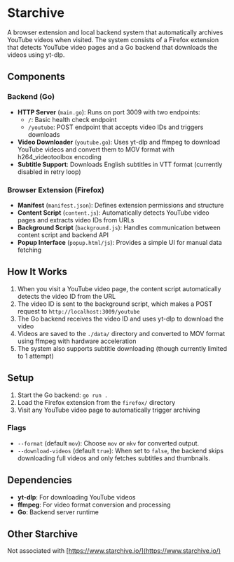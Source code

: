 # Starchive

A browser extension and local backend system that automatically archives YouTube videos when visited. The system consists of a Firefox extension that detects YouTube video pages and a Go backend that downloads the videos using yt-dlp.

## Components

### Backend (Go)
- **HTTP Server** (`main.go`): Runs on port 3009 with two endpoints:
  - `/`: Basic health check endpoint
  - `/youtube`: POST endpoint that accepts video IDs and triggers downloads
- **Video Downloader** (`youtube.go`): Uses yt-dlp and ffmpeg to download YouTube videos and convert them to MOV format with h264_videotoolbox encoding
- **Subtitle Support**: Downloads English subtitles in VTT format (currently disabled in retry loop)

### Browser Extension (Firefox)
- **Manifest** (`manifest.json`): Defines extension permissions and structure
- **Content Script** (`content.js`): Automatically detects YouTube video pages and extracts video IDs from URLs
- **Background Script** (`background.js`): Handles communication between content script and backend API
- **Popup Interface** (`popup.html/js`): Provides a simple UI for manual data fetching

## How It Works

1. When you visit a YouTube video page, the content script automatically detects the video ID from the URL
2. The video ID is sent to the background script, which makes a POST request to `http://localhost:3009/youtube`
3. The Go backend receives the video ID and uses yt-dlp to download the video
4. Videos are saved to the `./data/` directory and converted to MOV format using ffmpeg with hardware acceleration
5. The system also supports subtitle downloading (though currently limited to 1 attempt)

## Setup

1. Start the Go backend: `go run .`
2. Load the Firefox extension from the `firefox/` directory
3. Visit any YouTube video page to automatically trigger archiving

### Flags

- `--format` (default `mov`): Choose `mov` or `mkv` for converted output.
- `--download-videos` (default `true`): When set to `false`, the backend skips downloading full videos and only fetches subtitles and thumbnails.

## Dependencies

- **yt-dlp**: For downloading YouTube videos
- **ffmpeg**: For video format conversion and processing
- **Go**: Backend server runtime

## Other Starchive

Not associated with [https://www.starchive.io/](https://www.starchive.io/)
